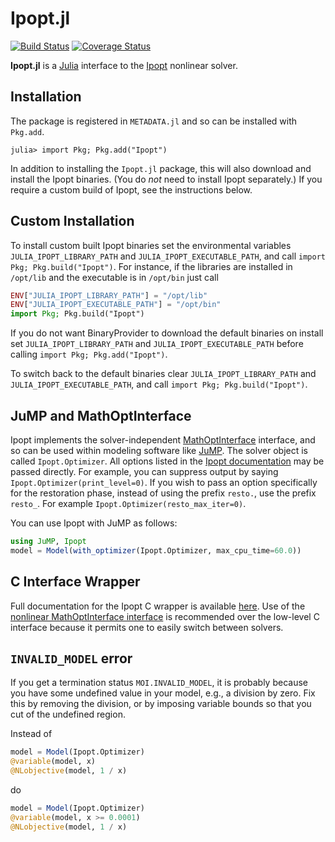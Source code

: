 Ipopt.jl
========

[![Build Status](https://travis-ci.org/jump-dev/Ipopt.jl.svg?branch=master)](https://travis-ci.org/jump-dev/Ipopt.jl)
[![Coverage Status](https://img.shields.io/coveralls/jump-dev/Ipopt.jl.svg)](https://coveralls.io/r/jump-dev/Ipopt.jl)


**Ipopt.jl** is a [Julia](http://julialang.org/) interface to the [Ipopt](http://www.coin-or.org/Ipopt/documentation/documentation.html) nonlinear solver.

## Installation

The package is registered in `METADATA.jl` and so can be installed with `Pkg.add`.

```
julia> import Pkg; Pkg.add("Ipopt")
```

In addition to installing the `Ipopt.jl` package, this will also download and install the Ipopt binaries. 
(You do _not_ need to install Ipopt separately.)
If you require a custom build of Ipopt, see the instructions below.

## Custom Installation

To install custom built Ipopt binaries set the environmental variables `JULIA_IPOPT_LIBRARY_PATH` and `JULIA_IPOPT_EXECUTABLE_PATH`, and call `import Pkg; Pkg.build("Ipopt")`. For instance, if the libraries are installed in `/opt/lib` and the executable is in `/opt/bin` just call
```julia
ENV["JULIA_IPOPT_LIBRARY_PATH"] = "/opt/lib"
ENV["JULIA_IPOPT_EXECUTABLE_PATH"] = "/opt/bin"
import Pkg; Pkg.build("Ipopt")
```
If you do not want BinaryProvider to download the default binaries on install set  `JULIA_IPOPT_LIBRARY_PATH` and `JULIA_IPOPT_EXECUTABLE_PATH`  before calling `import Pkg; Pkg.add("Ipopt")`.

To switch back to the default binaries clear `JULIA_IPOPT_LIBRARY_PATH` and `JULIA_IPOPT_EXECUTABLE_PATH`, and call `import Pkg; Pkg.build("Ipopt")`.

JuMP and MathOptInterface
----------------------

Ipopt implements the solver-independent [MathOptInterface](https://github.com/jump-dev/MathOptInterface.jl) interface,
and so can be used within modeling software like [JuMP](https://github.com/jump-dev/JuMP.jl).
The solver object is called `Ipopt.Optimizer`. All options listed in the [Ipopt documentation](https://coin-or.github.io/Ipopt/OPTIONS.html#OPTIONS_REF) may be passed directly. For example, you can suppress output by saying `Ipopt.Optimizer(print_level=0)`. If you wish to pass an option specifically for the restoration phase, instead of using the prefix ``resto.``, use the prefix ``resto_``. For example `Ipopt.Optimizer(resto_max_iter=0)`.

You can use Ipopt with JuMP as follows:
```julia
using JuMP, Ipopt
model = Model(with_optimizer(Ipopt.Optimizer, max_cpu_time=60.0))
```

C Interface Wrapper
-------------------

Full documentation for the Ipopt C wrapper is available [here](http://ipoptjl.readthedocs.org/en/latest/ipopt.html). Use of the [nonlinear MathOptInterface interface](https://github.com/jump-dev/MathOptInterface.jl) is recommended over the low-level C interface because it permits one to easily switch between solvers.

## `INVALID_MODEL` error

If you get a termination status `MOI.INVALID_MODEL`, it is probably because you have some undefined value
in your model, e.g., a division by zero. Fix this by removing the division, or by imposing variable bounds
so that you cut of the undefined region.

Instead of
```julia
model = Model(Ipopt.Optimizer)
@variable(model, x)
@NLobjective(model, 1 / x)
```
do
```julia
model = Model(Ipopt.Optimizer)
@variable(model, x >= 0.0001)
@NLobjective(model, 1 / x)
```
